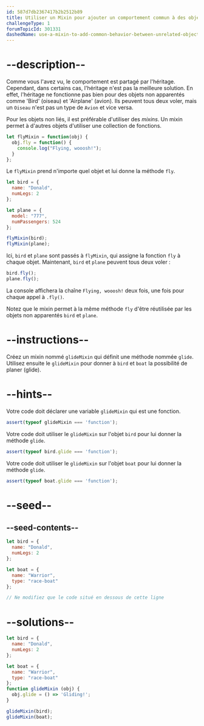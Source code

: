 ```yaml
---
id: 587d7db2367417b2b2512b89
title: Utiliser un Mixin pour ajouter un comportement commun à des objets non apparentés
challengeType: 1
forumTopicId: 301331
dashedName: use-a-mixin-to-add-common-behavior-between-unrelated-objects
---
```


# --description--

Comme vous l'avez vu, le comportement est partagé par l'héritage. Cependant, dans certains cas, l'héritage n'est pas la meilleure solution. En effet, l'héritage ne fonctionne pas bien pour des objets non apparentés comme 'Bird' (oiseau) et 'Airplane' (avion). Ils peuvent tous deux voler, mais un `Oiseau` n'est pas un type de `Avion` et vice versa.

Pour les objets non liés, il est préférable d'utiliser des <dfn>mixins</dfn>. Un mixin permet à d'autres objets d'utiliser une collection de fonctions.

```js
let flyMixin = function(obj) {
  obj.fly = function() {
    console.log("Flying, wooosh!");
  }
};
```

Le `flyMixin` prend n'importe quel objet et lui donne la méthode `fly`.

```js
let bird = {
  name: "Donald",
  numLegs: 2
};

let plane = {
  model: "777",
  numPassengers: 524
};

flyMixin(bird);
flyMixin(plane);
```

Ici, `bird` et `plane` sont passés à `flyMixin`, qui assigne la fonction `fly` à chaque objet. Maintenant, `bird` et `plane` peuvent tous deux voler :

```js
bird.fly();
plane.fly();
```

La console affichera la chaîne `Flying, wooosh!` deux fois, une fois pour chaque appel à `.fly()`.

Notez que le mixin permet à la même méthode `fly` d'être réutilisée par les objets non apparentés `bird` et `plane`.

# --instructions--

Créez un mixin nommé `glideMixin` qui définit une méthode nommée `glide`. Utilisez ensuite le `glideMixin` pour donner à `bird` et `boat` la possibilité de planer (glide).

# --hints--

Votre code doit déclarer une variable `glideMixin` qui est une fonction.

```js
assert(typeof glideMixin === 'function');
```

Votre code doit utiliser le `glideMixin` sur l'objet `bird` pour lui donner la méthode `glide`.

```js
assert(typeof bird.glide === 'function');
```

Votre code doit utiliser le `glideMixin` sur l'objet `boat` pour lui donner la méthode `glide`.

```js
assert(typeof boat.glide === 'function');
```

# --seed--

## --seed-contents--

```js
let bird = {
  name: "Donald",
  numLegs: 2
};

let boat = {
  name: "Warrior",
  type: "race-boat"
};

// Ne modifiez que le code situé en dessous de cette ligne
```

# --solutions--

```js
let bird = {
  name: "Donald",
  numLegs: 2
};

let boat = {
  name: "Warrior",
  type: "race-boat"
};
function glideMixin (obj) {
  obj.glide = () => 'Gliding!';
}

glideMixin(bird);
glideMixin(boat);
```
